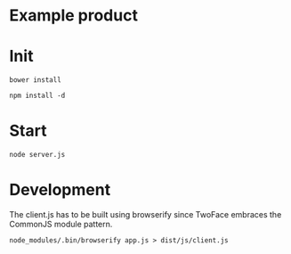 # Example product

# Init
`bower install`

`npm install -d`

# Start
`node server.js`

# Development
The client.js has to be built using browserify since TwoFace embraces the CommonJS module pattern.

`node_modules/.bin/browserify app.js > dist/js/client.js`